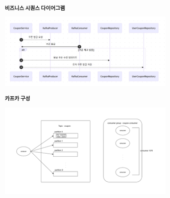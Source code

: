 ### 비즈니스 시퀀스 다이어그램
![스크린샷 2025-09-05 000757.png](%EC%8A%A4%ED%81%AC%EB%A6%B0%EC%83%B7%202025-09-05%20000757.png)

### 카프카 구성
![카프카.drawio (2).png](%EC%B9%B4%ED%94%84%EC%B9%B4.drawio%20%282%29.png)
